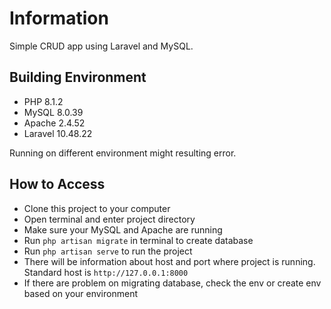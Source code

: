 # Information

Simple CRUD app using Laravel and MySQL.


## Building Environment
- PHP 8.1.2
- MySQL 8.0.39
- Apache 2.4.52
- Laravel 10.48.22

Running on different environment might resulting error.

## How to Access
- Clone this project to your computer
- Open terminal and enter project directory
- Make sure your MySQL and Apache are running
- Run `php artisan migrate` in terminal to create database
- Run `php artisan serve` to run the project
- There will be information about host and port where project is running. Standard host is `http://127.0.0.1:8000`
- If there are problem on migrating database, check the env or create env based on your environment